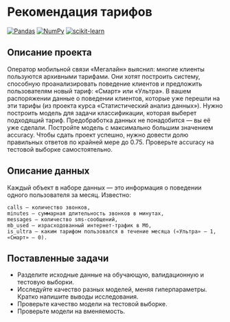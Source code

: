 # Рекомендация тарифов

[![Pandas](https://img.shields.io/badge/Pandas-1.2-blue.svg)](https://pandas.pydata.org/) [![NumPy](https://img.shields.io/badge/NumPy-1.19-cyan.svg)](https://numpy.org/) [![scikit-learn](https://img.shields.io/badge/sklearn-0.24-orange.svg)](https://scikit-learn.org/)

## Описание проекта

Оператор мобильной связи «Мегалайн» выяснил: многие клиенты пользуются архивными тарифами. Они хотят построить систему, способную проанализировать поведение клиентов и предложить пользователям новый тариф: «Смарт» или «Ультра».
В вашем распоряжении данные о поведении клиентов, которые уже перешли на эти тарифы (из проекта курса «Статистический анализ данных»). Нужно построить модель для задачи классификации, которая выберет подходящий тариф. Предобработка данных не понадобится — вы её уже сделали.
Постройте модель с максимально большим значением accuracy. Чтобы сдать проект успешно, нужно довести долю правильных ответов по крайней мере до 0.75. Проверьте accuracy на тестовой выборке самостоятельно.

## Описание данных
Каждый объект в наборе данных — это информация о поведении одного пользователя за месяц. Известно:

    сalls — количество звонков,
    minutes — суммарная длительность звонков в минутах,
    messages — количество sms-сообщений,
    mb_used — израсходованный интернет-трафик в Мб,
    is_ultra — каким тарифом пользовался в течение месяца («Ультра» — 1, «Смарт» — 0).
    
## Поставленные задачи

- Разделите исходные данные на обучающую, валидационную и тестовую выборки.
- Исследуйте качество разных моделей, меняя гиперпараметры. Кратко напишите выводы исследования.
- Проверьте качество модели на тестовой выборке.
- Проверьте модели на вменяемость.
